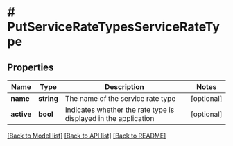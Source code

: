 # # PutServiceRateTypesServiceRateType

## Properties

Name | Type | Description | Notes
------------ | ------------- | ------------- | -------------
**name** | **string** | The name of the service rate type | [optional]
**active** | **bool** | Indicates whether the rate type is displayed in the application | [optional]

[[Back to Model list]](../../README.md#models) [[Back to API list]](../../README.md#endpoints) [[Back to README]](../../README.md)
